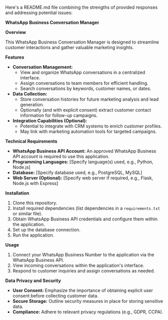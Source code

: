 Here's a README.md file combining the strengths of provided responses and addressing potential issues:

**WhatsApp Business Conversation Manager**

**Overview**

This WhatsApp Business Conversation Manager is designed to streamline customer interactions and gather valuable marketing insights.

**Features**

* **Conversation Management:**
   * View and organize WhatsApp conversations in a centralized interface.
   * Assign conversations to team members for efficient handling.
   * Search conversations by keywords, customer names, or dates.
* **Data Collection:**
   * Store conversation histories for future marketing analysis and lead generation.
   * Optionally (and with explicit consent) extract customer contact information for follow-up campaigns.
* **Integration Capabilities (Optional):**
   * Potential to integrate with CRM systems to enrich customer profiles.
   * May link with marketing automation tools for targeted campaigns.

**Technical Requirements**

* **WhatsApp Business API Account:** An approved WhatsApp Business API account is required to use this application.
* **Programming Languages:** [Specify language(s) used, e.g., Python, Node.js]
* **Database:** [Specify database used, e.g., PostgreSQL, MySQL]
* **Web Server (Optional):** [Specify web server if required, e.g., Flask, Node.js with Express]

**Installation**

1. Clone this repository.
2. Install required dependencies (list dependencies in a `requirements.txt` or similar file).
3. Obtain WhatsApp Business API credentials and configure them within the application.
4. Set up the database connection.
5. Run the application.

**Usage**

1. Connect your WhatsApp Business Number to the application via the WhatsApp Business API.
2. View incoming conversations within the application's interface.
3. Respond to customer inquiries and assign conversations as needed.

**Data Privacy and Security**

* **User Consent:**  Emphasize the importance of obtaining explicit user consent before collecting customer data.
* **Secure Storage:**  Outline security measures in place for storing sensitive data.
* **Compliance:** Adhere to relevant privacy regulations (e.g., GDPR, CCPA).
